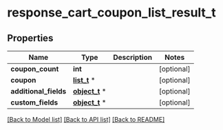 # response_cart_coupon_list_result_t

## Properties
Name | Type | Description | Notes
------------ | ------------- | ------------- | -------------
**coupon_count** | **int** |  | [optional] 
**coupon** | [**list_t**](coupon.md) \* |  | [optional] 
**additional_fields** | [**object_t**](.md) \* |  | [optional] 
**custom_fields** | [**object_t**](.md) \* |  | [optional] 

[[Back to Model list]](../README.md#documentation-for-models) [[Back to API list]](../README.md#documentation-for-api-endpoints) [[Back to README]](../README.md)


